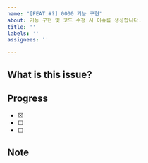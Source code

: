 ```yaml
---
name: "[FEAT:#?] 0000 기능 구현"
about: 기능 구현 및 코드 수정 시 이슈를 생성합니다.
title: ''
labels: ''
assignees: ''

---
```


## What is this issue?

## Progress 

- [x]
- [ ]
- [ ]

## Note

